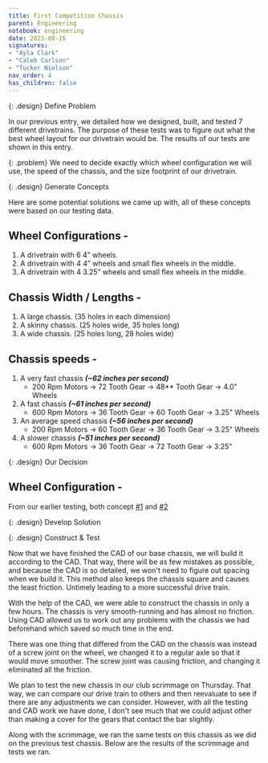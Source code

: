 ```yaml
---
title: First Competition Chassis
parent: Engineering
notebook: engineering
date: 2023-08-16
signatures:
- "Ayla Clark"
- "Caleb Carlson"
- "Tucker Nielson"
nav_order: 4
has_children: false
---
```


{: .design}
Define Problem

In our previous entry, we detailed how we designed, built, and tested 7 different drivetrains. The purpose of these tests was to figure out what the best wheel layout for our drivetrain would be. The results of our tests are shown in this entry.

{: .problem}
We need to decide exactly which wheel configuration we will use, the speed of the chassis, and the size footprint of our drivetrain.

{: .design}
Generate Concepts

Here are some potential solutions we came up with, all of these concepts were based on our testing data.

## Wheel Configurations -

1. A drivetrain with 6 4” wheels.
2. A drivetrain with 4 4” wheels and small flex wheels in the middle.
3. A drivetrain with 4 3.25” wheels and small flex wheels in the middle.

## Chassis Width / Lengths -

1. A large chassis. (35 holes in each dimension)
2. A skinny chassis. (25 holes wide, 35 holes long)
3. A wide chassis. (25 holes long, 28 holes wide) 

## Chassis speeds -

1. A very fast chassis ***(~62 inches per second)***
   * 200 Rpm Motors -> 72 Tooth Gear -> 48** Tooth Gear -> 4.0" Wheels
2. A fast chassis ***(~61 inches per second)***
   * 600 Rpm Motors -> 36 Tooth Gear -> 60 Tooth Gear -> 3.25" Wheels
3. An average speed chassis ***(~56 inches per second)***
   * 200 Rpm Motors -> 60 Tooth Gear -> 36 Tooth Gear -> 3.25" Wheels
4. A slower chassis ***(~51 inches per second)***
   * 600 Rpm Motors -> 36 Tooth Gear -> 72 Tooth Gear -> 3.25"

{: .design}
Our Decision

## Wheel Configuration -

From our earlier testing, both concept [#1]({{site.url}}/docs/engineering/2023-08-16-FirstCompetitionChassis.html#:~:text=A%20drivetrain%20with%206%204%E2%80%9D%20wheels.) and [#2]({{site.url}}/docs/engineering/2023-08-16-FirstCompetitionChassis.html#:~:text=A%20drivetrain%20with%204%204%E2%80%9D%20wheels%20and%20small%20flex%20wheels%20in%20the%20middle.)

{: .design}
Develop Solution

{: .design}
Construct & Test

Now that we have finished the CAD of our base chassis, we will build it according to the CAD. That way, there will be as few mistakes as possible, and because the CAD is so detailed, we won't need to figure out spacing when we build it. This method also keeps the chassis square and causes the least friction. Untimely leading to a more successful drive train.

With the help of the CAD, we were able to construct the chassis in only a few hours. The chassis is very smooth-running and has almost no friction. Using CAD allowed us to work out any problems with the chassis we had beforehand which saved so much time in the end. 

There was one thing that differed from the CAD on the chassis was instead of a screw joint on the wheel, we changed it to a regular axle so that it would move smoother. The screw joint was causing friction, and changing it eliminated all the friction. 

We plan to test the new chassis in our club scrimmage on Thursday. That way, we can compare our drive train to others and then reevaluate to see if there are any adjustments we can consider. However, with all the testing and CAD work we have done, I don't see much that we could adjust other than making a cover for the gears that contact the bar slightly. 

Along with the scrimmage, we ran the same tests on this chassis as we did on the previous test chassis. Below are the results of the scrimmage and tests we ran. 
